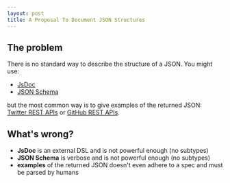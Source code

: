 ```yaml
---
layout: post
title: A Proposal To Document JSON Structures
---
```


## The problem

There is no standard way to describe the structure of a JSON. You might use:

- [JsDoc](http://usejsdoc.org/)
- [JSON Schema](http://json-schema.org/)

but the most common way is to give examples of the returned JSON: [Twitter REST APIs](https://dev.twitter.com/rest/public) or [GitHub REST APIs](https://developer.github.com/v3/).

## What's wrong?

- **JsDoc** is an external DSL and is not powerful enough (no subtypes)
- **JSON Schema** is verbose and is not powerful enough (no subtypes)
- **examples** of the returned JSON doesn't even adhere to a spec and must be parsed by humans
